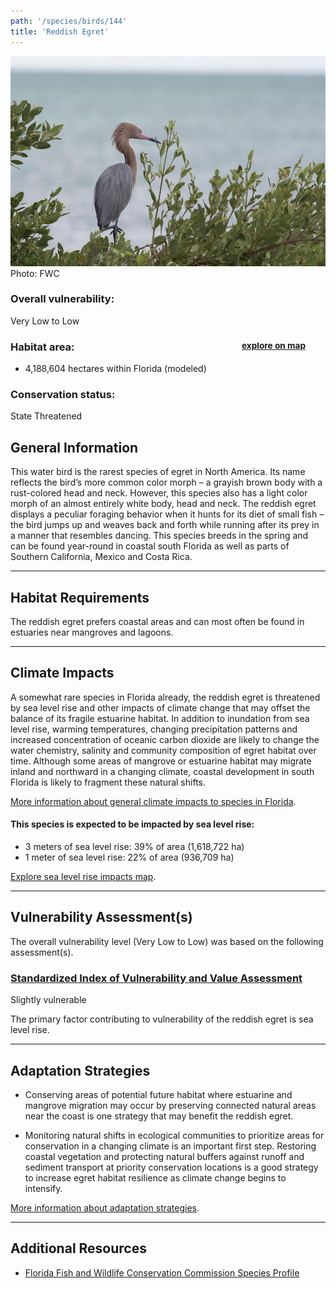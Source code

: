```yaml
---
path: '/species/birds/144'
title: 'Reddish Egret'
---
```


<content-header icon="waterbirds" title="Reddish Egret" subtitle="Egretta rufescens">
</content-header>

<div id="TopSection">

<div class="header-photo"><img src="144.jpg" alt="Photo for 144"/>
<figcaption>Photo: FWC</figcaption></div>

<div>

### Overall vulnerability:

<div class="vulnerability vulnerability-low">Very Low to Low</div>

<h3>Habitat area: 
<a href="/species/birds/144/map" style="float:right;font-size:smaller;margin-right: 2rem;">
<fa-icon name="map"></fa-icon>
explore on map
</a>
</h3>

-   4,188,604 hectares within Florida (modeled)


### Conservation status:

State Threatened

</div>
</div>

## General Information

This water bird is the rarest species of egret in North America.  Its name reflects the bird’s more common color morph – a grayish brown body with a rust-colored head and neck.  However, this species also has a light color morph of an almost entirely white body, head and neck.  The reddish egret displays a peculiar foraging behavior when it hunts for its diet of small fish – the bird jumps up and weaves back and forth while running after its prey in a manner that resembles dancing. This species breeds in the spring and can be found year-round in coastal south Florida as well as parts of Southern California, Mexico and Costa Rica.

<hr />

## Habitat Requirements

The reddish egret prefers coastal areas and can most often be found in estuaries near mangroves and lagoons.

<hr />

## Climate Impacts

A somewhat rare species in Florida already, the reddish egret is threatened by sea level rise and other impacts of climate change that may offset the balance of its fragile estuarine habitat.  In addition to inundation from sea level rise, warming temperatures, changing precipitation patterns and increased concentration of oceanic carbon dioxide are likely to change the water chemistry, salinity and community composition of egret habitat over time.  Although some areas of mangrove or estuarine habitat may migrate inland and northward in a changing climate, coastal development in south Florida is likely to fragment these natural shifts.

[More information about general climate impacts to species in Florida](/impacts/species).


#### This species is expected to be impacted by sea level rise:

- 3 meters of sea level rise: 39% of area (1,618,722 ha)
- 1 meter of sea level rise: 22% of area (936,709 ha)

[Explore sea level rise impacts map](/species/birds/144/map).


<hr />

## Vulnerability Assessment(s)

The overall vulnerability level (Very Low to Low) was based on the following assessment(s).
#### 
<div class="vulnerability-header">
<h3><a href="/impacts/vulnerability/sivva/species">Standardized Index of Vulnerability and Value Assessment</a></h3>
<div class="vulnerability vulnerability-slight">Slightly vulnerable</div>
</div> 

The primary factor contributing to vulnerability of the reddish egret is sea level rise.


<hr />

## Adaptation Strategies

- Conserving areas of potential future habitat where estuarine and mangrove migration may occur by preserving connected natural areas near the coast is one strategy that may benefit the reddish egret.

- Monitoring natural shifts in ecological communities to prioritize areas for conservation in a changing climate is an important first step.  Restoring coastal vegetation and protecting natural buffers against runoff and sediment transport at priority conservation locations is a good strategy to increase egret habitat resilience as climate change begins to intensify.

[More information about adaptation strategies](/strategies).

<hr />


## Additional Resources

- [Florida Fish and Wildlife Conservation Commission Species Profile](https://myfwc.com/wildlifehabitats/profiles/birds/waterbirds/reddish-egret/)
